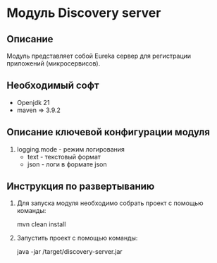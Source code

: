 Модуль Discovery server
========================================

Описание
----------------------------------------
Модуль представляет собой Eureka сервер для регистрации приложений (микросервисов).

Необходимый софт
----------------------------------------
* Openjdk 21
* maven => 3.9.2

Описание ключевой конфигурации модуля
----------------------------------------
1) logging.mode - режим логирования
   * text - текстовый формат
   * json - логи в формате json

Инструкция по развертыванию
----------------------------------------

1. Для запуска модуля необходимо собрать проект с помощью команды:
    
   mvn clean install
    
2. Запустить проект с помощью команды:

    java -jar /target/discovery-server.jar
